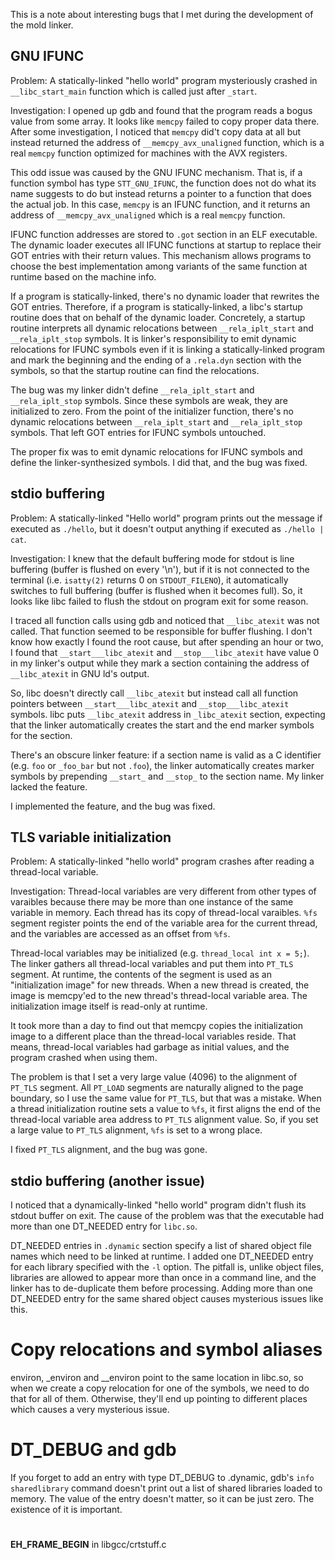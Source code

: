 This is a note about interesting bugs that I met during the
development of the mold linker.

## GNU IFUNC

Problem: A statically-linked "hello world" program mysteriously
crashed in `__libc_start_main` function which is called just after
`_start`.

Investigation: I opened up gdb and found that the program reads a
bogus value from some array. It looks like `memcpy` failed to copy
proper data there.  After some investigation, I noticed that `memcpy`
did't copy data at all but instead returned the address of
`__memcpy_avx_unaligned` function, which is a real `memcpy` function
optimized for machines with the AVX registers.

This odd issue was caused by the GNU IFUNC mechanism.  That is, if a
function symbol has type `STT_GNU_IFUNC`, the function does not do
what its name suggests to do but instead returns a pointer to a
function that does the actual job. In this case, `memcpy` is an IFUNC
function, and it returns an address of `__memcpy_avx_unaligned` which
is a real `memcpy` function.

IFUNC function addresses are stored to `.got` section in an ELF
executable.  The dynamic loader executes all IFUNC functions at
startup to replace their GOT entries with their return values. This
mechanism allows programs to choose the best implementation among
variants of the same function at runtime based on the machine info.

If a program is statically-linked, there's no dynamic loader that
rewrites the GOT entries. Therefore, if a program is
statically-linked, a libc's startup routine does that on behalf of the
dynamic loader. Concretely, a startup routine interprets all dynamic
relocations between `__rela_iplt_start` and `__rela_iplt_stop`
symbols.  It is linker's responsibility to emit dynamic relocations
for IFUNC symbols even if it is linking a statically-linked program
and mark the beginning and the ending of a `.rela.dyn` section with
the symbols, so that the startup routine can find the relocations.

The bug was my linker didn't define `__rela_iplt_start` and
`__rela_iplt_stop` symbols. Since these symbols are weak, they are
initialized to zero. From the point of the initializer function,
there's no dynamic relocations between `__rela_iplt_start` and
`__rela_iplt_stop` symbols. That left GOT entries for IFUNC symbols
untouched.

The proper fix was to emit dynamic relocations for IFUNC symbols and
define the linker-synthesized symbols. I did that, and the bug was
fixed.

## stdio buffering

Problem: A statically-linked "Hello world" program prints out the
message if executed as `./hello`, but it doesn't output anything if
executed as `./hello | cat`.

Investigation: I knew that the default buffering mode for stdout is
line buffering (buffer is flushed on every '\n'), but if it is not
connected to the terminal (i.e. `isatty(2)` returns 0 on
`STDOUT_FILENO`), it automatically switches to full buffering (buffer
is flushed when it becomes full). So, it looks like libc failed to
flush the stdout on program exit for some reason.

I traced all function calls using gdb and noticed that `__libc_atexit`
was not called. That function seemed to be responsible for buffer
flushing. I don't know how exactly I found the root cause, but after
spending an hour or two, I found that `__start___libc_atexit` and
`__stop___libc_atexit` have value 0 in my linker's output while they
mark a section containing the address of `__libc_atexit` in GNU ld's
output.

So, libc doesn't directly call `__libc_atexit` but instead call all
function pointers between `__start___libc_atexit` and
`__stop___libc_atexit` symbols. libc puts `__libc_atexit` address in
`_libc_atexit` section, expecting that the linker automatically
creates the start and the end marker symbols for the section.

There's an obscure linker feature: if a section name is valid as a C
identifier (e.g. `foo` or `_foo_bar` but not `.foo`), the linker
automatically creates marker symbols by prepending `__start_` and
`__stop_` to the section name. My linker lacked the feature.

I implemented the feature, and the bug was fixed.

## TLS variable initialization

Problem: A statically-linked "hello world" program crashes after
reading a thread-local variable.

Investigation: Thread-local variables are very different from other
types of varaibles because there may be more than one instance of the
same variable in memory. Each thread has its copy of thread-local
varaibles. `%fs` segment register points the end of the variable area
for the current thread, and the variables are accessed as an offset
from `%fs`.

Thread-local variables may be initialized (e.g. `thread_local int x =
5;`). The linker gathers all thread-local variables and put them into
`PT_TLS` segment. At runtime, the contents of the segment is used as
an "initialization image" for new threads. When a new thread is
created, the image is memcpy'ed to the new thread's thread-local
variable area. The initialization image itself is read-only at
runtime.

It took more than a day to find out that memcpy copies the
initialization image to a different place than the thread-local
variables reside. That means, thread-local variables had garbage as
initial values, and the program crashed when using them.

The problem is that I set a very large value (4096) to the alignment
of `PT_TLS` segment. All `PT_LOAD` segments are naturally aligned to
the page boundary, so I use the same value for `PT_TLS`, but that was
a mistake. When a thread initialization routine sets a value to `%fs`,
it first aligns the end of the thread-local variable area address to
`PT_TLS` alignment value. So, if you set a large value to `PT_TLS`
alignment, `%fs` is set to a wrong place.

I fixed `PT_TLS` alignment, and the bug was gone.

## stdio buffering (another issue)

I noticed that a dynamically-linked "hello world" program didn't
flush its stdout buffer on exit. The cause of the problem was that the
executable had more than one DT_NEEDED entry for `libc.so`.

DT_NEEDED entries in `.dynamic` section specify a list of shared
object file names which need to be linked at runtime. I added one
DT_NEEDED entry for each library specified with the `-l` option.
The pitfall is, unlike object files, libraries are allowed to
appear more than once in a command line, and the linker has to
de-duplicate them before processing. Adding more than one DT_NEEDED
entry for the same shared object causes mysterious issues like this.

# Copy relocations and symbol aliases

environ, _environ and __environ point to the same location in libc.so,
so when we create a copy relocation for one of the symbols, we need to
do that for all of them. Otherwise, they'll end up pointing to different
places which causes a very mysterious issue.

# DT_DEBUG and gdb

If you forget to add an entry with type DT_DEBUG to .dynamic, gdb's
`info sharedlibrary` command doesn't print out a list of shared
libraries loaded to memory. The value of the entry doesn't matter, so
it can be just zero. The existence of it is important.

#

__EH_FRAME_BEGIN__ in libgcc/crtstuff.c
